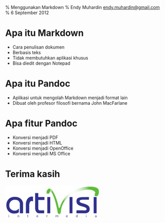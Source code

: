 % Menggunakan Markdown
% Endy Muhardin <endy.muhardin@gmail.com>
% 6 September 2012

# Apa itu Markdown #

- Cara penulisan dokumen
- Berbasis teks
- Tidak membutuhkan aplikasi khusus
- Bisa diedit dengan Notepad

# Apa itu Pandoc #

- Aplikasi untuk mengolah Markdown
  menjadi format lain
- Dibuat oleh profesor filosofi
  bernama John MacFarlane
  
# Apa fitur Pandoc #

- Konversi menjadi PDF
- Konversi menjadi HTML
- Konversi menjadi OpenOffice
- Konversi menjadi MS Office

# Terima kasih #

![](../resources/logo-artivisi.png)


